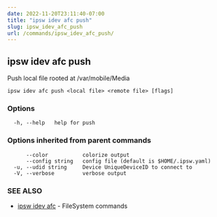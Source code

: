 ```yaml
---
date: 2022-11-20T23:11:40-07:00
title: "ipsw idev afc push"
slug: ipsw_idev_afc_push
url: /commands/ipsw_idev_afc_push/
---
```

## ipsw idev afc push

Push local file rooted at /var/mobile/Media

```
ipsw idev afc push <local file> <remote file> [flags]
```

### Options

```
  -h, --help   help for push
```

### Options inherited from parent commands

```
      --color           colorize output
      --config string   config file (default is $HOME/.ipsw.yaml)
  -u, --udid string     Device UniqueDeviceID to connect to
  -V, --verbose         verbose output
```

### SEE ALSO

* [ipsw idev afc](/cmd/ipsw_idev_afc/)	 - FileSystem commands

